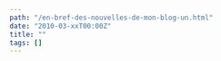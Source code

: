 ```yaml
---
path: "/en-bref-des-nouvelles-de-mon-blog-un.html"
date: "2010-03-xxT00:00Z"
title: ""
tags: []
---
```



